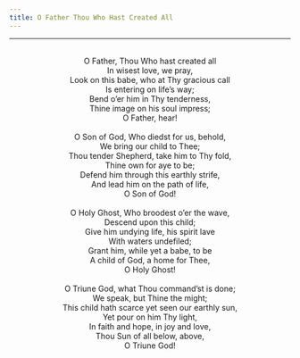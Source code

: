 ```yaml
---
title: O Father Thou Who Hast Created All
---
```


---
<center>
<br/>
O Father, Thou Who hast created all<br/>
In wisest love, we pray,<br/>
Look on this babe, who at Thy gracious call<br/>
Is entering on life’s way;<br/>
Bend o’er him in Thy tenderness,<br/>
Thine image on his soul impress;<br/>
O Father, hear!<br/>
<br/>
O Son of God, Who diedst for us, behold,<br/>
We bring our child to Thee;<br/>
Thou tender Shepherd, take him to Thy fold,<br/>
Thine own for aye to be;<br/>
Defend him through this earthly strife,<br/>
And lead him on the path of life,<br/>
O Son of God!<br/>
<br/>
O Holy Ghost, Who broodest o’er the wave,<br/>
Descend upon this child;<br/>
Give him undying life, his spirit lave<br/>
With waters undefiled;<br/>
Grant him, while yet a babe, to be<br/>
A child of God, a home for Thee,<br/>
O Holy Ghost!<br/>
<br/>
O Triune God, what Thou command’st is done;<br/>
We speak, but Thine the might;<br/>
This child hath scarce yet seen our earthly sun,<br/>
Yet pour on him Thy light,<br/>
In faith and hope, in joy and love,<br/>
Thou Sun of all below, above,<br/>
O Triune God!<br/>

</center>